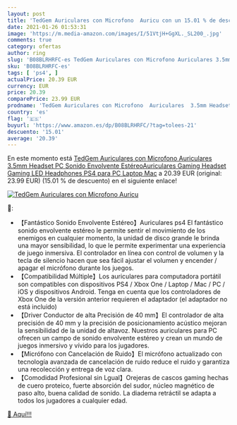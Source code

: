 ```yaml
---
layout: post
title: 'TedGem Auriculares con Microfono  Auricu con un 15.01 % de descuento'
date: 2021-01-26 01:53:31
image: 'https://m.media-amazon.com/images/I/51VtjH+GgXL._SL200_.jpg'
comments: true
category: ofertas
author: ring
slug: 'B08BLRHRFC-es TedGem Auriculares con Microfono Auriculares 3.5mm Headset...'
sku: 'B08BLRHRFC-es'
tags: [ 'ps4', ]
actualPrice: 20.39 EUR
currency: EUR
price: 20.39
comparePrice: 23.99 EUR
prodname: 'TedGem Auriculares con Microfono  Auriculares  3.5mm Headset PC  Sonido Envolvente EstéreoAuriculares Gaming  Headset Gaming  LED Headphones PS4 para PC Laptop Mac'
country: 'es'
flag: '🇪🇸'
buyurl: 'https://www.amazon.es/dp/B08BLRHRFC/?tag=tolees-21'
descuento: '15.01'
average: '20.39'
---
```


En este momento está [TedGem Auriculares con Microfono  Auriculares  3.5mm Headset PC  Sonido Envolvente EstéreoAuriculares Gaming  Headset Gaming  LED Headphones PS4 para PC Laptop Mac](https://www.amazon.es/dp/B08BLRHRFC/?tag=tolees-21) a 20.39 EUR (original: 23.99 EUR) (15.01 %  de descuento) en el siguiente enlace!

[![TedGem Auriculares con Microfono  Auricu](https://m.media-amazon.com/images/I/51VtjH+GgXL._SL200_.jpg)](https://www.amazon.es/dp/B08BLRHRFC/?tag=tolees-21)

🔎:

- 【Fantástico Sonido Envolvente Estéreo】Auriculares ps4 El fantástico sonido envolvente estéreo le permite sentir el movimiento de los enemigos en cualquier momento, la unidad de disco grande le brinda una mayor sensibilidad, lo que le permite experimentar una experiencia de juego inmersiva. El controlador en línea con control de volumen y la tecla de silencio hacen que sea fácil ajustar el volumen y encender / apagar el micrófono durante los juegos.
- 【Compatibilidad Múltiple】Los auriculares para computadora portátil son compatibles con dispositivos PS4 / Xbox One / Laptop / Mac / PC / iOS y dispositivos Android. Tenga en cuenta que los controladores de Xbox One de la versión anterior requieren el adaptador (el adaptador no está incluido)
- 【Driver Conductor de alta Precisión de 40 mm】El controlador de alta precisión de 40 mm y la precisión de posicionamiento acústico mejoran la sensibilidad de la unidad de altavoz. Nuestros auriculares para PC ofrecen un campo de sonido envolvente estéreo y crean un mundo de juegos inmersivo y vívido para los jugadores.
- 【Micrófono con Cancelación de Ruido】El micrófono actualizado con tecnología avanzada de cancelación de ruido reduce el ruido y garantiza una recolección y entrega de voz clara.
- 【Comodidad Profesional sin Lgual】Orejeras de cascos gaming hechas de cuero proteico, fuerte absorción del sudor, núcleo magnético de paso alto, buena calidad de sonido. La diadema retráctil se adapta a todos los jugadores a cualquier edad.

[🛒 Aquí!!!](https://www.amazon.es/dp/B08BLRHRFC/?tag=tolees-21)
